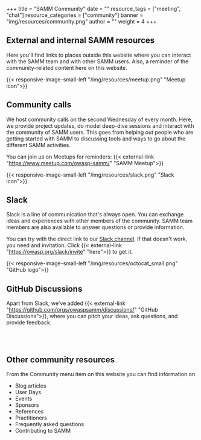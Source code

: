 +++
title = "SAMM Community"
date = ""
resource_tags = ["meeting", "chat"]
resource_categories = ["community"]
banner = "img/resources/community.png"
author = ""
weight = 4
+++

## External and internal SAMM resources

Here you'll find links to places outside this website where you can interact with the SAMM team and with other SAMM users. Also, a reminder of the community-related content here on this website.

{{< responsive-image-small-left  "/img/resources/meetup.png" "Meetup icon">}}
## Community calls

We host community calls on the second Wednesday of every month. Here, we provide project updates, do model deep-dive sessions and interact with the community of SAMM users. This goes from helping out people who are getting started with SAMM to discussing tools and ways to go about the different SAMM activities.

You can join us on Meetups for reminders: {{< external-link "https://www.meetup.com/owasp-samm/" "SAMM Meetup">}}

{{< responsive-image-small-left  "/img/resources/slack.png" "Slack icon">}}
## Slack

Slack is a line of communication that's always open. You can exchange ideas and experiences with other members of the community. SAMM team members are also available to answer questions or provide information.

You can try with the direct link to our [Slack channel](https://owasp.slack.com/messages/C0VF1EJGH). If that doesn't work, you need and invitation. Click {{< external-link "https://owasp.org/slack/invite" "here">}} to get it.

{{< responsive-image-small-left  "/img/resources/octocat_small.png" "GitHub logo">}}
## GitHub Discussions

Apart from Slack, we've added {{< external-link "https://github.com/orgs/owaspsamm/discussions/" "GitHub Discussions">}}, where you can pitch your ideas, ask questions, and provide feedback.

</br>
</br>

## Other community resources

From the Community menu item on this website you can find information on

* Blog articles
* User Days
* Events
* Sponsors
* References
* Practitioners
* Frequently asked questions
* Contributing to SAMM
